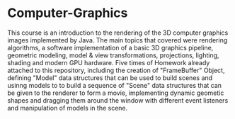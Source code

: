 # Computer-Graphics
This course is an introduction to the rendering of the 3D computer graphics images implemented by Java. The main topics that covered were rendering algorithms, a software implementation of a basic 3D graphics pipeline, geometric modeling, model & view transformations, projections, lighting, shading and modern GPU hardware. Five times of Homework already attached to this repository, including the creation of "FrameBuffer" Object, defining "Model" data structures that can be used to build scenes and usinng models to to build a sequence of "Scene" data structures that can be given to the renderer to form a movie, implementing dynamic geometic shapes and dragging them around the window with different event listeners and manipulation of models in the scene. 
